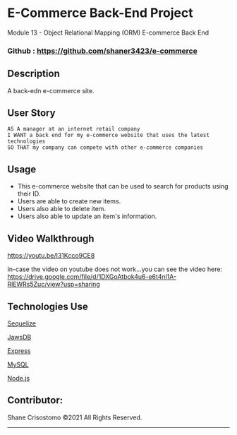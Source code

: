 # E-Commerce Back-End Project
Module 13 - Object Relational Mapping (ORM) E-commerce Back End

### Github : https://github.com/shaner3423/e-commerce

## Description
A back-edn e-commerce site.


## User Story
```
AS A manager at an internet retail company
I WANT a back end for my e-commerce website that uses the latest technologies
SO THAT my company can compete with other e-commerce companies
```

## Usage
- This e-commerce website that can be used to search for products using their ID.
- Users are able to create new items.
- Users also able to delete item.
- Users also able to update an item's information.

## Video Walkthrough
https://youtu.be/I31Kcco9CE8

In-case the video on youtube does not work...you can see the video here:
https://drive.google.com/file/d/1DXGoAtbok4u6-e6t4nl1A-RlEWRs5Zuc/view?usp=sharing



## Technologies Use
<p><a href="https://sequelize.org/">Sequelize</a></p>
<p><a href="https://www.jawsdb.com/">JawsDB</a></p>
<p><a href="https://expressjs.com/">Express</a></p>
<p><a href="https://www.mysql.com/">MySQL</a></p>
<p><a href="https://nodejs.org/">Node.js</a></p>


## Contributor:
Shane Crisostomo ©2021 All Rights Reserved.
- - -
